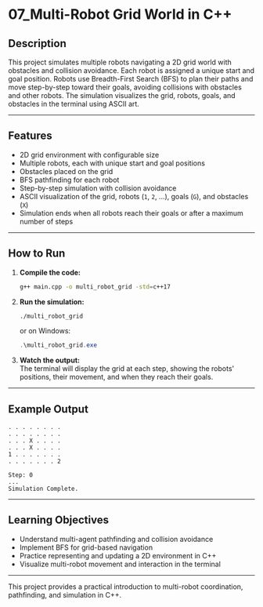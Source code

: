 # 07_Multi-Robot Grid World in C++

## Description

This project simulates multiple robots navigating a 2D grid world with obstacles and collision avoidance. Each robot is assigned a unique start and goal position. Robots use Breadth-First Search (BFS) to plan their paths and move step-by-step toward their goals, avoiding collisions with obstacles and other robots. The simulation visualizes the grid, robots, goals, and obstacles in the terminal using ASCII art.

---

## Features

- 2D grid environment with configurable size
- Multiple robots, each with unique start and goal positions
- Obstacles placed on the grid
- BFS pathfinding for each robot
- Step-by-step simulation with collision avoidance
- ASCII visualization of the grid, robots (`1`, `2`, ...), goals (`G`), and obstacles (`X`)
- Simulation ends when all robots reach their goals or after a maximum number of steps

---

## How to Run

1. **Compile the code:**
   ```bash
   g++ main.cpp -o multi_robot_grid -std=c++17
   ```

2. **Run the simulation:**
   ```bash
   ./multi_robot_grid
   ```
   or on Windows:
   ```powershell
   .\multi_robot_grid.exe
   ```

3. **Watch the output:**  
   The terminal will display the grid at each step, showing the robots' positions, their movement, and when they reach their goals.

---

## Example Output

```
. . . . . . . . 
. . . . . . . . 
. . . X . . . . 
. . . X . . . . 
1 . . . . . . . 
. . . . . . . 2 

Step: 0
...
Simulation Complete.
```

---

## Learning Objectives

- Understand multi-agent pathfinding and collision avoidance
- Implement BFS for grid-based navigation
- Practice representing and updating a 2D environment in C++
- Visualize multi-robot movement and interaction in the terminal

---

This project provides a practical introduction to multi-robot coordination, pathfinding, and simulation in C++.